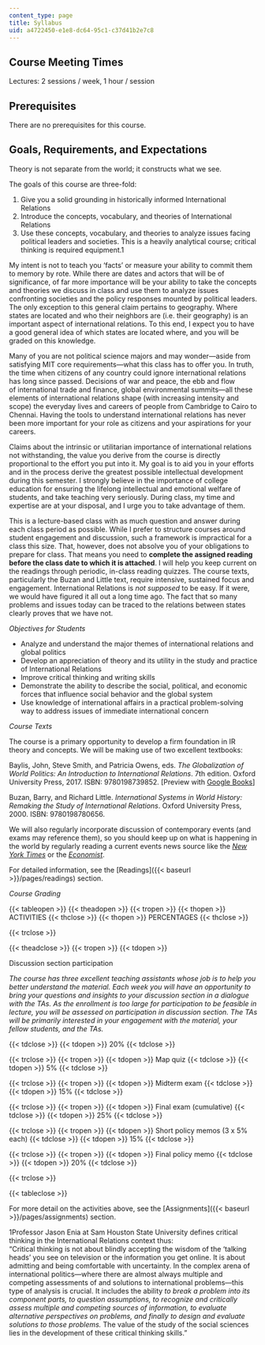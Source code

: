```yaml
---
content_type: page
title: Syllabus
uid: a4722450-e1e8-dc64-95c1-c37d41b2e7c8
---
```


Course Meeting Times 
---------------------

Lectures: 2 sessions / week, 1 hour / session

Prerequisites
-------------

There are no prerequisites for this course.

Goals, Requirements, and Expectations
-------------------------------------

Theory is not separate from the world; it constructs what we see.

The goals of this course are three-fold:

1.  Give you a solid grounding in historically informed International Relations
2.  Introduce the concepts, vocabulary, and theories of International Relations
3.  Use these concepts, vocabulary, and theories to analyze issues facing political leaders and societies. This is a heavily analytical course; critical thinking is required equipment.1

My intent is not to teach you ‘facts’ or measure your ability to commit them to memory by rote. While there are dates and actors that will be of significance, of far more importance will be your ability to take the concepts and theories we discuss in class and use them to analyze issues confronting societies and the policy responses mounted by political leaders. The only exception to this general claim pertains to geography. Where states are located and who their neighbors are (i.e. their geography) is an important aspect of international relations. To this end, I expect you to have a good general idea of which states are located where, and you will be graded on this knowledge.

Many of you are not political science majors and may wonder—aside from satisfying MIT core requirements—what this class has to offer you. In truth, the time when citizens of any country could ignore international relations has long since passed. Decisions of war and peace, the ebb and flow of international trade and finance, global environmental summits—all these elements of international relations shape (with increasing intensity and scope) the everyday lives and careers of people from Cambridge to Cairo to Chennai. Having the tools to understand international relations has never been more important for your role as citizens and your aspirations for your careers.

Claims about the intrinsic or utilitarian importance of international relations not withstanding, the value you derive from the course is directly proportional to the effort you put into it. My goal is to aid you in your efforts and in the process derive the greatest possible intellectual development during this semester. I strongly believe in the importance of college education for ensuring the lifelong intellectual and emotional welfare of students, and take teaching very seriously. During class, my time and expertise are at your disposal, and I urge you to take advantage of them.

This is a lecture-based class with as much question and answer during each class period as possible. While I prefer to structure courses around student engagement and discussion, such a framework is impractical for a class this size. That, however, does not absolve you of your obligations to prepare for class. That means you need to **complete the assigned reading before the class date to which it is attached**. I will help you keep current on the readings through periodic, in-class reading quizzes. The course texts, particularly the Buzan and Little text, require intensive, sustained focus and engagement. International Relations is _not supposed_ to be easy. If it were, we would have figured it all out a long time ago. The fact that so many problems and issues today can be traced to the relations between states clearly proves that we have not.

_Objectives for Students_

*   Analyze and understand the major themes of international relations and global politics
*   Develop an appreciation of theory and its utility in the study and practice of International Relations
*   Improve critical thinking and writing skills
*   Demonstrate the ability to describe the social, political, and economic forces that influence social behavior and the global system
*   Use knowledge of international affairs in a practical problem-solving way to address issues of immediate international concern

_Course Texts_

The course is a primary opportunity to develop a firm foundation in IR theory and concepts. We will be making use of two excellent textbooks:

Baylis, John, Steve Smith, and Patricia Owens, eds. _The Globalization of World Politics: An Introduction to International Relations_. 7th edition. Oxford University Press, 2017. ISBN: 9780198739852. \[Preview with [Google Books](https://books.google.com/books?id=FwyDDQAAQBAJ&pg=PAfrontcover#v=onepage&q&f=false)\]

Buzan, Barry, and Richard Little. _International Systems in World History: Remaking the Study of International Relations_. Oxford University Press, 2000. ISBN: 9780198780656. 

We will also regularly incorporate discussion of contemporary events (and exams may reference them), so you should keep up on what is happening in the world by regularly reading a current events news source like the _[New York Times](https://www.nytimes.com/)_ or the _[Economist](https://www.economist.com/)_.

For detailed information, see the [Readings]({{< baseurl >}}/pages/readings) section.

_Course Grading_

{{< tableopen >}}
{{< theadopen >}}
{{< tropen >}}
{{< thopen >}}
ACTIVITIES
{{< thclose >}}
{{< thopen >}}
PERCENTAGES
{{< thclose >}}

{{< trclose >}}

{{< theadclose >}}
{{< tropen >}}
{{< tdopen >}}


Discussion section participation

_The course has three excellent teaching assistants whose job is to help you better understand the material. Each week you will have an opportunity to bring your questions and insights to your discussion section in a dialogue with the TAs. As the enrollment is too large for participation to be feasible in lecture, you will be assessed on participation in discussion section. The TAs will be primarily interested in your engagement with the material, your fellow students, and the TAs._ 


{{< tdclose >}}
{{< tdopen >}}
20%
{{< tdclose >}}

{{< trclose >}}
{{< tropen >}}
{{< tdopen >}}
Map quiz
{{< tdclose >}}
{{< tdopen >}}
5%
{{< tdclose >}}

{{< trclose >}}
{{< tropen >}}
{{< tdopen >}}
Midterm exam
{{< tdclose >}}
{{< tdopen >}}
15%
{{< tdclose >}}

{{< trclose >}}
{{< tropen >}}
{{< tdopen >}}
Final exam (cumulative)
{{< tdclose >}}
{{< tdopen >}}
25%
{{< tdclose >}}

{{< trclose >}}
{{< tropen >}}
{{< tdopen >}}
Short policy memos (3 x 5% each)
{{< tdclose >}}
{{< tdopen >}}
15%
{{< tdclose >}}

{{< trclose >}}
{{< tropen >}}
{{< tdopen >}}
Final policy memo
{{< tdclose >}}
{{< tdopen >}}
20%
{{< tdclose >}}

{{< trclose >}}

{{< tableclose >}}

For more detail on the activities above, see the [Assignments]({{< baseurl >}}/pages/assignments) section.

1Professor Jason Enia at Sam Houston State University defines critical thinking in the International Relations context thus:  
“Critical thinking is not about blindly accepting the wisdom of the ‘talking heads’ you see on television or the information you get online. It is about admitting and being comfortable with uncertainty. In the complex arena of international politics—where there are almost always multiple and competing assessments of and solutions to international problems—this type of analysis is crucial. It includes the ability _to break a problem into its component parts, to question assumptions, to recognize and critically assess multiple and competing sources of information, to evaluate alternative perspectives on problems, and finally to design and evaluate solutions to those problems._ The value of the study of the social sciences lies in the development of these critical thinking skills.”